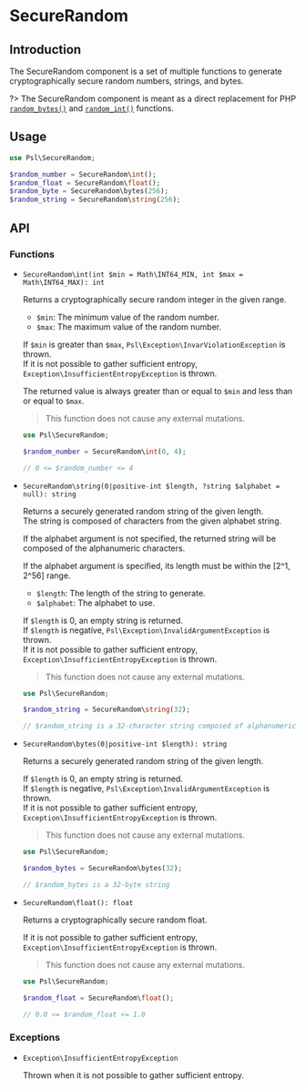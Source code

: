 # SecureRandom

## Introduction

The SecureRandom component is a set of multiple functions to generate cryptographically secure random numbers, strings, and bytes.

?> The SecureRandom component is meant as a direct replacement for PHP [`random_bytes()`](https://secure.php.net/manual/en/function.random-bytes.php) and [`random_int()`](https://secure.php.net/manual/en/function.random-int.php) functions.

## Usage

```php
use Psl\SecureRandom;

$random_number = SecureRandom\int();
$random_float = SecureRandom\float();
$random_byte = SecureRandom\bytes(256);
$random_string = SecureRandom\string(256);
```

## API

### Functions

* `SecureRandom\int(int $min = Math\INT64_MIN, int $max = Math\INT64_MAX): int`

  Returns a cryptographically secure random integer in the given range.

  * `$min`: The minimum value of the random number.
  * `$max`: The maximum value of the random number.

  If `$min` is greater than `$max`, `Psl\Exception\InvarViolationException` is thrown. <br />
  If it is not possible to gather sufficient entropy, `Exception\InsufficientEntropyException` is thrown.  <br />

  The returned value is always greater than or equal to `$min` and less than or equal to `$max`.

  > This function does not cause any external mutations.

  ```php
  use Psl\SecureRandom;

  $random_number = SecureRandom\int(0, 4);

  // 0 <= $random_number <= 4
  ```

* `SecureRandom\string(0|positive-int $length, ?string $alphabet = null): string`

  Returns a securely generated random string of the given length. <br />
  The string is composed of characters from the given alphabet string. <br />

  If the alphabet argument is not specified, the returned string will be composed of the alphanumeric characters. <br />

  If the alphabet argument is specified, its length must be within the [2^1, 2^56] range. <br />

  * `$length`: The length of the string to generate.
  * `$alphabet`: The alphabet to use.

  If `$length` is 0, an empty string is returned. <br />
  If `$length` is negative, `Psl\Exception\InvalidArgumentException` is thrown. <br />
  If it is not possible to gather sufficient entropy, `Exception\InsufficientEntropyException` is thrown.  <br />

  > This function does not cause any external mutations.

  ```php
  use Psl\SecureRandom;

  $random_string = SecureRandom\string(32);

  // $random_string is a 32-character string composed of alphanumeric characters
  ```

* `SecureRandom\bytes(0|positive-int $length): string`

  Returns a securely generated random string of the given length. <br />

  If `$length` is 0, an empty string is returned. <br />
  If `$length` is negative, `Psl\Exception\InvalidArgumentException` is thrown. <br />
  If it is not possible to gather sufficient entropy, `Exception\InsufficientEntropyException` is thrown.  <br />

  > This function does not cause any external mutations.

  ```php
  use Psl\SecureRandom;

  $random_bytes = SecureRandom\bytes(32);

  // $random_bytes is a 32-byte string
  ```

* `SecureRandom\float(): float`

  Returns a cryptographically secure random float. <br />

  If it is not possible to gather sufficient entropy, `Exception\InsufficientEntropyException` is thrown.  <br />

  > This function does not cause any external mutations.

  ```php
  use Psl\SecureRandom;

  $random_float = SecureRandom\float();

  // 0.0 <= $random_float <= 1.0
  ```

### Exceptions

* `Exception\InsufficientEntropyException`

  Thrown when it is not possible to gather sufficient entropy.
